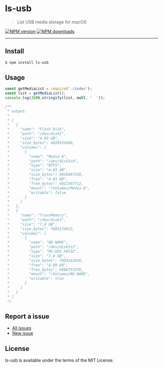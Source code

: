 ls-usb
======

> List USB media storage for macOS


[![NPM version](https://img.shields.io/npm/v/ls-usb.svg)](https://www.npmjs.com/package/ls-usb)
[![NPM downloads](https://img.shields.io/npm/dm/ls-usb.svg)](https://www.npmjs.com/package/ls-usb)

---

## Install

```bash
$ npm install ls-usb
```

## Usage

```javascript
const getMediaList = require('./index');
const list = getMediaList();
console.log(JSON.stringify(list, null, '  '));

/**
 * output:
 *
 * [
 *   {
 *     "name": "Flash Disk",
 *     "path": "/dev/disk2",
 *     "size": "4.03 GB",
 *     "size_bytes": 4026531840,
 *     "volumes": [
 *       {
 *         "name": "Media A",
 *         "path": "/dev/disk2s4",
 *         "type": "NTFS",
 *         "size": "4.03 GB",
 *         "size_bytes": 4026467328,
 *         "free": "4.01 GB",
 *         "free_bytes": 4011507712,
 *         "mount": "/Volumes/Media A",
 *         "writable": false
 *       }
 *     ]
 *   },
 *   {
 *     "name": "TransMemory",
 *     "path": "/dev/disk3",
 *     "size": "7.8 GB",
 *     "size_bytes": 7803174912,
 *     "volumes": [
 *       {
 *         "name": "NO NAME",
 *         "path": "/dev/disk3s1",
 *         "type": "MS-DOS FAT32",
 *         "size": "7.8 GB",
 *         "size_bytes": 7803142656,
 *         "free": "4.89 GB",
 *         "free_bytes": 4886757376,
 *         "mount": "/Volumes/NO NAME",
 *         "writable": true
 *       }
 *     ]
 *   }
 * ]
 */
```

## Report a issue

* [All issues](https://github.com/d-band/ls-usb/issues)
* [New issue](https://github.com/d-band/ls-usb/issues/new)

## License

ls-usb is available under the terms of the MIT License.
